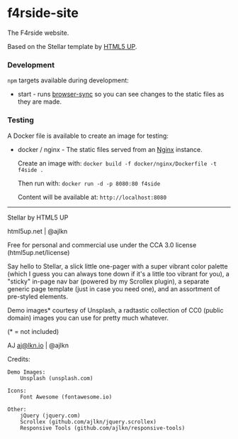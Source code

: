 # f4rside-site

The F4rside website.

Based on the Stellar template by [HTML5 UP](https://html5up.net/).

### Development

`npm` targets available during development:

- start - runs [browser-sync](https://browsersync.io/) so you can see changes to the static files as they are made.

### Testing

A Docker file is available to create an image for testing:

- docker / nginx - The static files served from an [Nginx](https://www.nginx.com/) instance.

  Create an image with: `docker build -f docker/nginx/Dockerfile -t f4side .`

  Then run with: `docker run -d -p 8080:80 f4side`

  Content will be available at: `http://localhost:8080`

---

Stellar by HTML5 UP

html5up.net | @ajlkn

Free for personal and commercial use under the CCA 3.0 license (html5up.net/license)


Say hello to Stellar, a slick little one-pager with a super vibrant color palette (which
I guess you can always tone down if it's a little too vibrant for you), a "sticky" in-page
nav bar (powered by my Scrollex plugin), a separate generic page template (just in case
you need one), and an assortment of pre-styled elements.

Demo images* courtesy of Unsplash, a radtastic collection of CC0 (public domain) images
you can use for pretty much whatever.

(* = not included)

AJ
aj@lkn.io | @ajlkn


Credits:

	Demo Images:
		Unsplash (unsplash.com)

	Icons:
		Font Awesome (fontawesome.io)

	Other:
		jQuery (jquery.com)
		Scrollex (github.com/ajlkn/jquery.scrollex)
		Responsive Tools (github.com/ajlkn/responsive-tools)
		